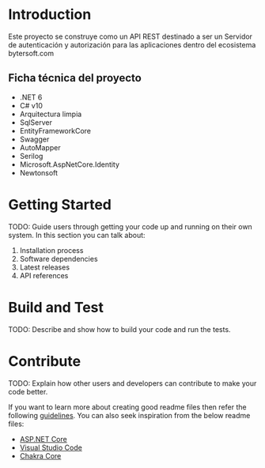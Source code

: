 # Introduction 
Este proyecto se construye como un API REST destinado a ser un Servidor de autenticación y autorización
para las aplicaciones dentro del ecosistema bytersoft.com

## Ficha técnica del proyecto
- .NET 6
- C# v10
- Arquitectura limpia
- SqlServer
- EntityFrameworkCore
- Swagger
- AutoMapper
- Serilog
- Microsoft.AspNetCore.Identity
- Newtonsoft

# Getting Started
TODO: Guide users through getting your code up and running on their own system. In this section you can talk about:
1.	Installation process
2.	Software dependencies
3.	Latest releases
4.	API references

# Build and Test
TODO: Describe and show how to build your code and run the tests. 

# Contribute
TODO: Explain how other users and developers can contribute to make your code better. 

If you want to learn more about creating good readme files then refer the following [guidelines](https://docs.microsoft.com/en-us/azure/devops/repos/git/create-a-readme?view=azure-devops). You can also seek inspiration from the below readme files:
- [ASP.NET Core](https://github.com/aspnet/Home)
- [Visual Studio Code](https://github.com/Microsoft/vscode)
- [Chakra Core](https://github.com/Microsoft/ChakraCore)